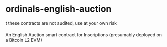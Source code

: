 # ordinals-english-auction
:exclamation: these contracts are not audited, use at your own risk


An English Auction smart contract for Inscriptions (presumably deployed on a Bitcoin L2 EVM)
